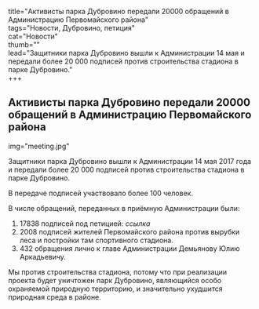 title="Активисты парка Дубровино передали 20000 обращений в Администрацию Первомайского района"  
tags="Новости, Дубровино, петиция"  
cat="Новости"  
thumb=""  
lead="Защитники парка Дубровино вышли к Администрации 14 мая и передали более 20 000 подписей против строительства стадиона в парке Дубровино."  
+++

## Активисты парка Дубровино передали 20000 обращений в Администрацию Первомайского района
img="meeting.jpg"  

Защитники парка Дубровино вышли к Администрации 14 мая 2017 года и передали более 20 000 подписей против строительства стадиона в парке Дубровино.

В передаче подписей участвовало более 100 человек. 

В числе обращений, переданных в приёмную Администрации были:
1) 17838 подписей под петицией:
_ссылка_
2) 2008 подписей жителей Первомайского района против вырубки леса и постройки там спортивного стадиона.
3) 432 обращения лично к главе Администрации Демьянову Юлию Аркадьевичу.

Мы против строительства стадиона, потому что при реализации проекта будет уничтожен парк Дубровино, являющийся особо охраняемой природную территорию, и значительно ухудшится природная среда в районе.

